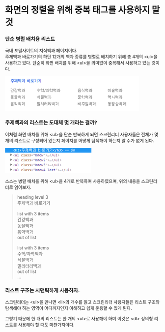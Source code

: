 # 화면의 정렬을 위해 중복 태그를 사용하지 말 것

### 단순 병렬 배치용 리스트

국내 포털사이트의 지식백과 페이지이다.\
주제백과 바로가기의 하단 12개의 백과 종류를 병렬로 배치하기 위해 총 4개의 \<ul>을 사용하고 있다. 단순히 화면 배치를 위해 \<ul>을 의미없이 중복해서 사용하고 있는 것이다.

![](<../../.gitbook/assets/image (8).png>)

### 주제백과의 리스트는 도대체 몇 개라는 걸까?

이처럼 화면 배치를 위해 \<ul>을 단순 반복하게 되면 스크린리더 사용자들은 전체가 몇 개의 리스트로 구성되어 있는지 페이지를 어떻게 탐색해야 하는지 알 수가 없게 된다.

![](<../../.gitbook/assets/image (17).png>)

소스는 병렬 배치를 위해 \<ul>을 4개로 반복하여 사용하였으며, 위의 내용을 스크린리더로 읽어보자.

> heading level 3\
> 주제백과 바로가기\
> \
> list with 3 items\
> 건강백과\
> 동물백과\
> 음악백과\
> out of list\
> \
> list with 3 items \
> 수학/과학백과\
> 식물백과 \
> 밀리터리백과 \
> out of list \
> ...

### 리스트 구조는 시맨틱하게 사용하자.

스크린리더는 \<ul>을 만나면 \<li>의 개수를 읽고 스크린리더 사용자들은 리스트 구조와 탐색해야 하는 영역이 어디까지인지 이해하고 쉽게 운용할 수 있게 된다.

그렇기 때문에 한 개의 리스트는 한 개의 \<ul>로 사용해야 하며 이것은 \<dl> 정의형 리스트를 사용해야 할 때도 마찬가지이다.
